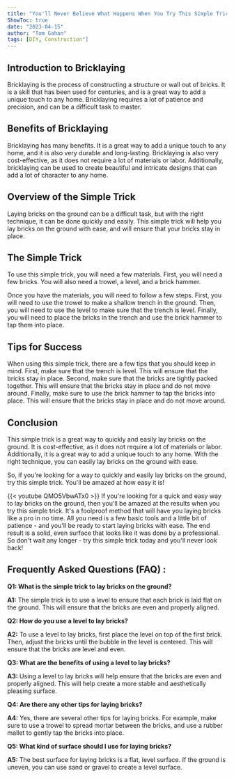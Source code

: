 ```yaml
---
title: "You'll Never Believe What Happens When You Try This Simple Trick to Lay Bricks on the Ground!"
ShowToc: true 
date: "2023-04-15"
author: "Tom Gahan" 
tags: [DIY, Construction"]
---
```

## Introduction to Bricklaying 

Bricklaying is the process of constructing a structure or wall out of bricks. It is a skill that has been used for centuries, and is a great way to add a unique touch to any home. Bricklaying requires a lot of patience and precision, and can be a difficult task to master. 

## Benefits of Bricklaying 

Bricklaying has many benefits. It is a great way to add a unique touch to any home, and it is also very durable and long-lasting. Bricklaying is also very cost-effective, as it does not require a lot of materials or labor. Additionally, bricklaying can be used to create beautiful and intricate designs that can add a lot of character to any home. 

## Overview of the Simple Trick

Laying bricks on the ground can be a difficult task, but with the right technique, it can be done quickly and easily. This simple trick will help you lay bricks on the ground with ease, and will ensure that your bricks stay in place. 

## The Simple Trick

To use this simple trick, you will need a few materials. First, you will need a few bricks. You will also need a trowel, a level, and a brick hammer. 

Once you have the materials, you will need to follow a few steps. First, you will need to use the trowel to make a shallow trench in the ground. Then, you will need to use the level to make sure that the trench is level. Finally, you will need to place the bricks in the trench and use the brick hammer to tap them into place. 

## Tips for Success

When using this simple trick, there are a few tips that you should keep in mind. First, make sure that the trench is level. This will ensure that the bricks stay in place. Second, make sure that the bricks are tightly packed together. This will ensure that the bricks stay in place and do not move around. Finally, make sure to use the brick hammer to tap the bricks into place. This will ensure that the bricks stay in place and do not move around. 

## Conclusion 

This simple trick is a great way to quickly and easily lay bricks on the ground. It is cost-effective, as it does not require a lot of materials or labor. Additionally, it is a great way to add a unique touch to any home. With the right technique, you can easily lay bricks on the ground with ease. 

So, if you're looking for a way to quickly and easily lay bricks on the ground, try this simple trick. You'll be amazed at how easy it is!

{{< youtube QMO5VbwATx0 >}} 
If you're looking for a quick and easy way to lay bricks on the ground, then you'll be amazed at the results when you try this simple trick. It's a foolproof method that will have you laying bricks like a pro in no time. All you need is a few basic tools and a little bit of patience - and you'll be ready to start laying bricks with ease. The end result is a solid, even surface that looks like it was done by a professional. So don't wait any longer - try this simple trick today and you'll never look back!

## Frequently Asked Questions (FAQ) :
**Q1: What is the simple trick to lay bricks on the ground?**

**A1:** The simple trick is to use a level to ensure that each brick is laid flat on the ground. This will ensure that the bricks are even and properly aligned.

**Q2: How do you use a level to lay bricks?**

**A2:** To use a level to lay bricks, first place the level on top of the first brick. Then, adjust the bricks until the bubble in the level is centered. This will ensure that the bricks are level and even.

**Q3: What are the benefits of using a level to lay bricks?**

**A3:** Using a level to lay bricks will help ensure that the bricks are even and properly aligned. This will help create a more stable and aesthetically pleasing surface.

**Q4: Are there any other tips for laying bricks?**

**A4:** Yes, there are several other tips for laying bricks. For example, make sure to use a trowel to spread mortar between the bricks, and use a rubber mallet to gently tap the bricks into place.

**Q5: What kind of surface should I use for laying bricks?**

**A5:** The best surface for laying bricks is a flat, level surface. If the ground is uneven, you can use sand or gravel to create a level surface.





